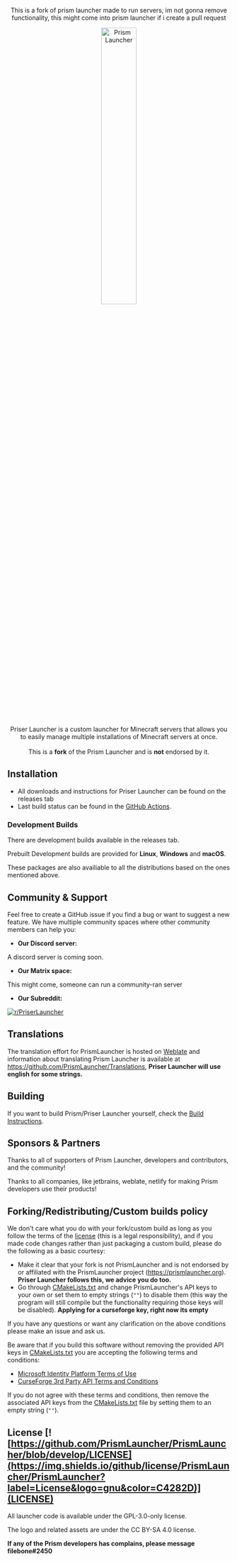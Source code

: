 <p align="center">This is a fork of prism launcher made to run servers, im not gonna remove functionality, this might come into prism launcher if i create a pull request</p>

<p align="center">
<picture>
  <source media="(prefers-color-scheme: dark)" srcset="/program_info/org.prismlauncher.PrismLauncher.logo-darkmode.svg">
  <source media="(prefers-color-scheme: light)" srcset="/program_info/org.prismlauncher.PrismLauncher.logo.svg">
  <img alt="Prism Launcher" src="/program_info/org.prismlauncher.PrismLauncher.logo.svg" width="40%">
</picture>
</p>

<p align="center">
  Priser Launcher is a custom launcher for Minecraft servers that allows you to easily manage multiple installations of Minecraft servers at once.<br />
  <br />This is a <b>fork</b> of the Prism Launcher and is <b>not</b> endorsed by it.
</p>

## Installation



- All downloads and instructions for Priser Launcher can be found on the releases tab
- Last build status can be found in the [GitHub Actions](https://github.com/Tarvey/PriserLauncher/actions).

### Development Builds

There are development builds available in the releases tab.

Prebuilt Development builds are provided for **Linux**, **Windows** and **macOS**.


These packages are also availiable to all the distributions based on the ones mentioned above.

## Community & Support

Feel free to create a GitHub issue if you find a bug or want to suggest a new feature. We have multiple community spaces where other community members can help you:

- **Our Discord server:**

A discord server is coming soon.

- **Our Matrix space:**

This might come, someone can run a community-ran server

- **Our Subreddit:**

[![r/PriserLauncher](https://img.shields.io/reddit/subreddit-subscribers/priserlauncher?style=for-the-badge&logo=reddit)](https://www.reddit.com/r/PriserLauncher/)

## Translations

The translation effort for PrismLauncher is hosted on [Weblate](https://hosted.weblate.org/projects/prismlauncher/launcher/) and information about translating Prism Launcher is available at <https://github.com/PrismLauncher/Translations>, <b>Priser Launcher will use english for some strings.</b>

## Building

If you want to build Prism/Priser Launcher yourself, check the [Build Instructions](https://prismlauncher.org/wiki/development/build-instructions/).

## Sponsors & Partners

Thanks to all of supporters of Prism Launcher, developers and contributors, and the community!

Thanks to all companies, like jetbrains, weblate, netlify for making Prism developers use their products!

## Forking/Redistributing/Custom builds policy

We don't care what you do with your fork/custom build as long as you follow the terms of the [license](LICENSE) (this is a legal responsibility), and if you made code changes rather than just packaging a custom build, please do the following as a basic courtesy:

- Make it clear that your fork is not PrismLauncher and is not endorsed by or affiliated with the PrismLauncher project (<https://prismlauncher.org>). <b>Priser Launcher follows this, we advice you do too.</b>
- Go through [CMakeLists.txt](CMakeLists.txt) and change PrismLauncher's API keys to your own or set them to empty strings (`""`) to disable them (this way the program will still compile but the functionality requiring those keys will be disabled). <b>Applying for a curseforge key, right now its empty</b>

If you have any questions or want any clarification on the above conditions please make an issue and ask us.

Be aware that if you build this software without removing the provided API keys in [CMakeLists.txt](CMakeLists.txt) you are accepting the following terms and conditions:

- [Microsoft Identity Platform Terms of Use](https://docs.microsoft.com/en-us/legal/microsoft-identity-platform/terms-of-use)
- [CurseForge 3rd Party API Terms and Conditions](https://support.curseforge.com/en/support/solutions/articles/9000207405-curse-forge-3rd-party-api-terms-and-conditions)

If you do not agree with these terms and conditions, then remove the associated API keys from the [CMakeLists.txt](CMakeLists.txt) file by setting them to an empty string (`""`).

## License [![https://github.com/PrismLauncher/PrismLauncher/blob/develop/LICENSE](https://img.shields.io/github/license/PrismLauncher/PrismLauncher?label=License&logo=gnu&color=C4282D)](LICENSE)

All launcher code is available under the GPL-3.0-only license.

The logo and related assets are under the CC BY-SA 4.0 license.


<b>If any of the Prism developers has complains, please message filebone#2450</b>